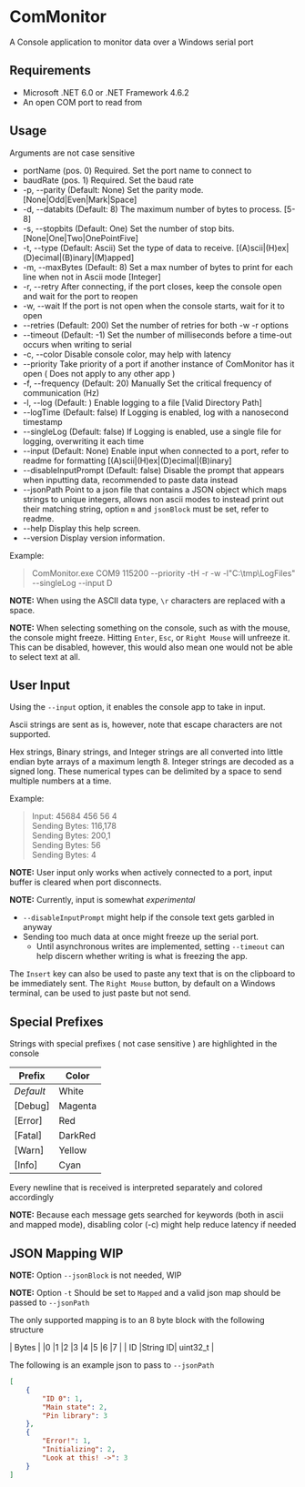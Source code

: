# ComMonitor

A Console application to monitor data over a Windows serial port

## Requirements

* Microsoft .NET 6.0 or .NET Framework 4.6.2
* An open COM port to read from

## Usage

Arguments are not case sensitive

* portName (pos. 0)       Required. Set the port name to connect to
* baudRate (pos. 1)       Required. Set the baud rate
* -p, --parity            (Default: None) Set the parity mode. [None|Odd|Even|Mark|Space]
* -d, --databits          (Default: 8) The maximum number of bytes to process. [5-8]
* -s, --stopbits          (Default: One) Set the number of stop bits. [None|One|Two|OnePointFive]
* -t, --type              (Default: Ascii) Set the type of data to receive. [(A)scii|(H)ex|(D)ecimal|(B)inary|(M)apped]
* -m, --maxBytes          (Default: 8) Set a max number of bytes to print for each line when not in Ascii mode [Integer]
* -r, --retry             After connecting, if the port closes, keep the console open and wait for the port to reopen
* -w, --wait              If the port is not open when the console starts, wait for it to open
* --retries               (Default: 200) Set the number of retries for both -w -r options
* --timeout               (Default: -1) Set the number of milliseconds before a time-out occurs when writing to serial
* -c, --color             Disable console color, may help with latency
* --priority              Take priority of a port if another instance of ComMonitor has it open ( Does not apply to any other app )
* -f, --frequency         (Default: 20) Manually Set the critical frequency of communication (Hz)
* -l, --log               (Default: ) Enable logging to a file [Valid Directory Path]
* --logTime               (Default: false) If Logging is enabled, log with a nanosecond timestamp
* --singleLog             (Default: false) If Logging is enabled, use a single file for logging, overwriting it each time
* --input                 (Default: None) Enable input when connected to a port, refer to readme for formatting [(A)scii|(H)ex|(D)ecimal|(B)inary]
* --disableInputPrompt    (Default: false) Disable the prompt that appears when inputting data, recommended to paste data instead
* --jsonPath              Point to a json file that contains a JSON object which maps strings to unique integers, allows non ascii modes to instead print out their matching string, option `m` and `jsonBlock` must be set, refer to readme.
* --help                  Display this help screen.
* --version               Display version information.

Example:
> ComMonitor.exe COM9 115200 --priority -tH -r -w -l"C:\tmp\LogFiles" --singleLog --input D

**NOTE:** When using the ASCII data type, `\r` characters are replaced with a space.

**NOTE:** When selecting something on the console, such as with the mouse, the console might freeze. Hitting `Enter`, `Esc`, or `Right Mouse` will unfreeze it.
This can be disabled, however, this would also mean one would not be able to select text at all.

## User Input

Using the `--input` option, it enables the console app to take in input.

Ascii strings are sent as is, however, note that escape characters are not supported.

Hex strings, Binary strings, and Integer strings are all converted into little endian byte arrays of a maximum length 8. Integer strings are decoded as a signed long. These numerical types can be delimited by a space to send multiple numbers at a time.

Example:
> Input: 45684 456 56 4\
> Sending Bytes: 116,178\
> Sending Bytes: 200,1\
> Sending Bytes: 56\
> Sending Bytes: 4

**NOTE:** User input only works when actively connected to a port, input buffer is cleared when port disconnects.

**NOTE:** Currently, input is somewhat *experimental*

* `--disableInputPrompt` might help if the console text gets garbled in anyway
* Sending too much data at once might freeze up the serial port.
  * Until asynchronous writes are implemented, setting `--timeout` can help discern whether writing is what is freezing the app.

The `Insert` key can also be used to paste any text that is on the clipboard to be immediately sent. The `Right Mouse` button, by default on a Windows terminal, can be used to just paste but not send.

## Special Prefixes

Strings with special prefixes ( not case sensitive ) are highlighted in the console

| Prefix    | Color   |
| --------- | ------- |
| _Default_ | White   |
| [Debug]   | Magenta |
| [Error]   | Red     |
| [Fatal]   | DarkRed |
| [Warn]    | Yellow  |
| [Info]    | Cyan    |

Every newline that is received is interpreted separately and colored accordingly

**NOTE:** Because each message gets searched for keywords (both in ascii and mapped mode), disabling color (-c) might help reduce latency if needed

## JSON Mapping WIP

**NOTE:** Option `--jsonBlock` is not needed, WIP

**NOTE:** Option `-t` Should be set to `Mapped` and a valid json map should be passed to `--jsonPath`

The only supported mapping is to an 8 byte block with the following structure

|                 Bytes                 |
|0   |1   |2   |3   |4   |5   |6   |7   |
|    ID   |String ID|     uint32_t      |

The following is an example json to pass to `--jsonPath`

``` json
[
    {
        "ID 0": 1,
        "Main state": 2,
        "Pin library": 3
    },
    {
        "Error!": 1,
        "Initializing": 2,
        "Look at this! ->": 3
    }
]
```
